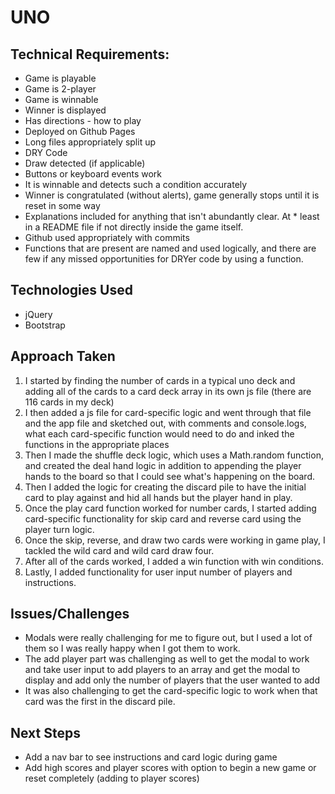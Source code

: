# UNO

## Technical Requirements:
* Game is playable    
* Game is 2-player    
* Game is winnable    
* Winner is displayed 
* Has directions - how to play    
* Deployed on Github Pages    
* Long files appropriately split up   
* DRY Code    
* Draw detected (if applicable)
* Buttons or keyboard events work   
* It is winnable and detects such a condition accurately  
* Winner is congratulated (without alerts), game generally stops until it is reset in some way    
* Explanations included for anything that isn't abundantly clear. At * least in a README file if not directly inside the game itself.   
* Github used appropriately with commits
* Functions that are present are named and used logically, and there are few if any missed opportunities for DRYer code by using a function.

## Technologies Used
* jQuery
* Bootstrap

## Approach Taken
1. I started by finding the number of cards in a typical uno deck and adding all of the cards to a card deck array in its own js file (there are 116 cards in my deck)
2. I then added a js file for card-specific logic and went through that file and the app file and sketched out, with comments and console.logs, what each card-specific function would need to do and inked the functions in the appropriate places
3. Then I made the shuffle deck logic, which uses a Math.random function, and created the deal hand logic in addition to appending the player hands to the board so that I could see what's happening on the board. 
4. Then I added the logic for creating the discard pile to have the initial card to play against and hid all hands but the player hand in play.
5. Once the play card function worked for number cards, I started adding card-specific functionality for skip card and reverse card using the player turn logic. 
6. Once the skip, reverse, and draw two cards were working in game play, I tackled the wild card and wild card draw four. 
7. After all of the cards worked, I added a win function with win conditions.
8. Lastly, I added functionality for user input number of players and instructions. 

## Issues/Challenges
* Modals were really challenging for me to figure out, but I used a lot of them so I was really happy when I got them to work.
* The add player part was challenging as well to get the modal to work and take user input to add players to an array and get the modal to display and add only the number of players that the user wanted to add
* It was also challenging to get the card-specific logic to work when that card was the first in the discard pile.

## Next Steps
* Add a nav bar to see instructions and card logic during game
* Add high scores and player scores with option to begin a new game or reset completely (adding to player scores)
